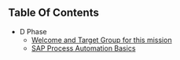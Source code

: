 ## Table Of Contents

<!-- disco-toc-start -->
- D Phase
  - [Welcome and Target Group for this mission](D/01-Welcome)
  - [SAP Process Automation Basics](D/02-SPA_Basics)
<!-- disco-toc-end -->


